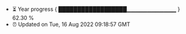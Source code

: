 - ⏳ Year progress { ██████████████████▁▁▁▁▁▁▁▁▁▁▁▁ } 62.30 %
- ⏰ Updated on Tue, 16 Aug 2022 09:18:57 GMT

